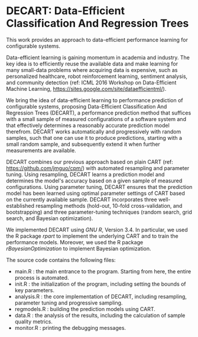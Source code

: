 # DECART: Data-Efficient Classification And Regression Trees

This work provides an approach to data-efficient performance learning for configurable systems. 

Data-efficient learning is gaining momentum in academia and industry. The key idea is to efficiently reuse the available data and make learning for many small-data problems where acquiring data is expensive, such as personalized healthcare, robot reinforcement learning, sentiment analysis, and community detection (ref: ICML 2016 Workshop on Data-Efficient Machine Learning, https://sites.google.com/site/dataefficientml/).

We bring the idea of data-efficient learning to performance prediction of configurable systems, proposing Data-Efficient Classification And Regression Trees (DECART), a performance prediction method that suffices with a small sample of measured configurations of a software system and that effectively determines a reasonably accurate prediction model therefrom. DECART works automatically and progressively with random samples, such that one can use it to produce predictions, starting with a small random sample, and subsequently extend it when further measurements are available. 

DECART combines our previous approach based on plain CART (ref: https://github.com/jmguo/cpm/) with automated resampling and parameter tuning. Using resampling, DECART learns a prediction model and determines the model's accuracy based on a given sample of measured configurations. Using parameter tuning, DECART ensures that the prediction model has been learned using optimal parameter settings of CART based on the currently available sample. DECART incorporates three well-established resampling methods (hold-out, 10-fold cross-validation, and bootstrapping) and three parameter-tuning techniques (random search, grid search, and Bayesian optimization).

We implemented DECART using *GNU R*, Version 3.4. In particular, we used the R package *rpart* to implement the underlying CART and to train the performance models. Moreover, we used the R package *rBayesianOptimization* to implement Bayesian optimization.

The source code contains the following files:
- main.R : the main entrance to the program. Starting from here, the entire process is automated.
- init.R : the initialization of the program, including setting the bounds of key parameters.
- analysis.R : the core implementation of DECART, including resampling, parameter tuning and progressive sampling.
- regmodels.R : building the prediction models using CART.
- data.R : the analysis of the results, including the calculation of sample quality metrics.
- monitor.R : printing the debugging messages.
